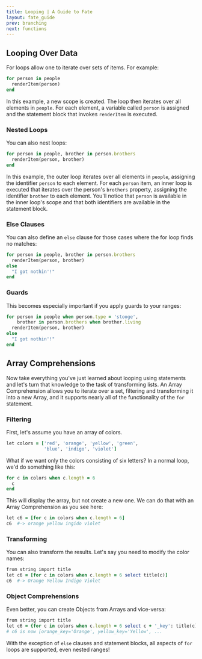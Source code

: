```yaml
---
title: Looping | A Guide to Fate
layout: fate_guide
prev: branching
next: functions
---
```

## Looping Over Data
For loops allow one to iterate over sets of items.  For example:

```ruby
for person in people
  renderItem(person)
end
```

In this example, a new scope is created.  The loop then iterates over all elements in `people`.  For each element, a variable called `person` is assigned and the statement block that invokes `renderItem` is executed.

### Nested Loops
You can also nest loops:

```ruby
for person in people, brother in person.brothers
  renderItem(person, brother)
end
```

In this example, the outer loop iterates over all elements in `people`, assigning the identifier `person` to each element.  For each `person` item, an inner loop is executed that iterates over the person's `brothers` property, assigning the identifier `brother` to each element.  You'll notice that `person` is available in the inner loop's scope and that both identifiers are available in the statement block.

### Else Clauses
You can also define an `else` clause for those cases where the for loop finds no matches:

```ruby
for person in people, brother in person.brothers
  renderItem(person, brother)
else
  "I got nothin'!"
end
```

### Guards
This becomes especially important if you apply guards to your ranges:

```ruby
for person in people when person.type = 'stooge',
    brother in person.brothers when brother.living
  renderItem(person, brother)
else
  "I got nothin'!"
end
```

## Array Comprehensions
Now take everything you've just learned about looping using statements and let's turn that knowledge to the task of transforming lists.  An Array Comprehension allows you to iterate over a set, filtering and transforming it into a new Array, and it supports nearly all of the functionality of the `for` statement.

### Filtering
First, let's assume you have an array of colors.

```ruby
let colors = ['red', 'orange', 'yellow', 'green', 
              'blue', 'indigo', 'violet']
```

What if we want only the colors consisting of six letters?  In a normal loop, we'd do something like this:

```ruby
for c in colors when c.length = 6
  c
end
```

This will display the array, but not create a new one.  We can do that with an Array Comprehension as you see here:

```ruby
let c6 = [for c in colors when c.length = 6]
c6  #-> orange yellow ingido violet
```

### Transforming
You can also transform the results.  Let's say you need to modify the color names:

```ruby
from string import title
let c6 = [for c in colors when c.length = 6 select title(c)]
c6  #-> Orange Yellow Indigo Violet
```

### Object Comprehensions
Even better, you can create Objects from Arrays and vice-versa:

```ruby
from string import title
let c6 = {for c in colors when c.length = 6 select c + '_key': title(c)}
# c6 is now [orange_key='Orange', yellow_key='Yellow', ...
```

With the exception of `else` clauses and statement blocks, all aspects of `for` loops are supported, even nested ranges!
